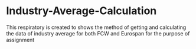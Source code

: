# Industry-Average-Calculation
This respiratory is created to shows the method of getting and calculating the data of industry average for both FCW and Eurospan for the purpose of assignment
